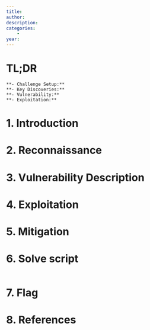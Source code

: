 ```yaml
---
title:
author:
description:
categories:
    -
year:
---
```


# TL;DR
    **- Challenge Setup:**
    **- Key Discoveries:**
    **- Vulnerability:**
    **- Exploitation:**

# 1. Introduction<a name="introduction"></a>

# 2. Reconnaissance<a name="reconnaissance"></a>

# 3. Vulnerability Description<a name="vulnerability description"></a>

# 4. Exploitation<a name="exploitation"></a>

# 5. Mitigation<a name="mitigation"></a>

# 6. Solve script<a name="solve script"></a>
```Python

```

# 7. Flag<a name="flag"></a>

# 8. References<a name="references"></a>
